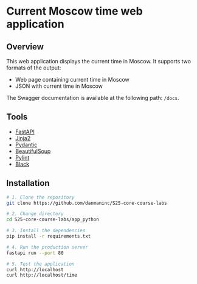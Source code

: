 # Current Moscow time web application

## Overview

This web application displays the current time in Moscow. It supports two formats of the output:

- Web page containing current time in Moscow
- JSON with current time in Moscow

The Swagger documentation is available at the following path: `/docs`.

## Tools

- [FastAPI](https://fastapi.tiangolo.com/)
- [Jinja2](https://pypi.org/project/Jinja2/)
- [Pydantic](https://docs.pydantic.dev/latest/)
- [BeautifulSoup](https://www.crummy.com/software/BeautifulSoup/)
- [Pylint](https://docs.pylint.org/)
- [Black](https://black.readthedocs.io/en/stable/)

## Installation

```bash
# 1. Clone the repository
git clone https://github.com/danmaninc/S25-core-course-labs

# 2. Change directory
cd S25-core-course-labs/app_python

# 3. Install the dependencies
pip install -r requirements.txt

# 4. Run the production server
fastapi run --port 80

# 5. Test the application
curl http://localhost
curl http://localhost/time
```
